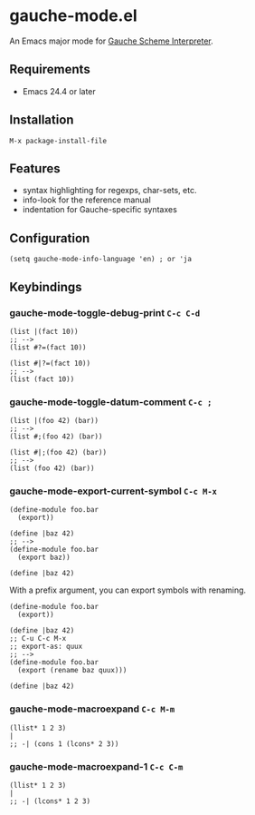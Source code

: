 # gauche-mode.el

An Emacs major mode for [Gauche Scheme Interpreter](http://practical-scheme.net/gauche/).

## Requirements

* Emacs 24.4 or later

## Installation

`M-x package-install-file`

## Features

* syntax highlighting for regexps, char-sets, etc.
* info-look for the reference manual
* indentation for Gauche-specific syntaxes

## Configuration

```
(setq gauche-mode-info-language 'en) ; or 'ja
```

## Keybindings
### gauche-mode-toggle-debug-print `C-c C-d`

```
(list |(fact 10))
;; -->
(list #?=(fact 10))

(list #|?=(fact 10))
;; -->
(list (fact 10))
```

### gauche-mode-toggle-datum-comment `C-c ;`

```
(list |(foo 42) (bar))
;; -->
(list #;(foo 42) (bar))

(list #|;(foo 42) (bar))
;; -->
(list (foo 42) (bar))
```

### gauche-mode-export-current-symbol `C-c M-x`

```
(define-module foo.bar
  (export))

(define |baz 42)
;; -->
(define-module foo.bar
  (export baz))

(define |baz 42)
```

With a prefix argument, you can export symbols with renaming.

```
(define-module foo.bar
  (export))

(define |baz 42)
;; C-u C-c M-x
;; export-as: quux
;; -->
(define-module foo.bar
  (export (rename baz quux)))

(define |baz 42)
```

### gauche-mode-macroexpand `C-c M-m`

```
(llist* 1 2 3)
|
;; -| (cons 1 (lcons* 2 3))
```

### gauche-mode-macroexpand-1 `C-c C-m`

```
(llist* 1 2 3)
|
;; -| (lcons* 1 2 3)
```
